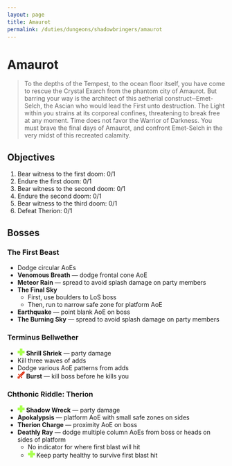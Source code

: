 ```yaml
---
layout: page
title: Amaurot
permalink: /duties/dungeons/shadowbringers/amaurot
---
```


# Amaurot

> To the depths of the Tempest, to the ocean floor itself, you have come to rescue the Crystal Exarch from the phantom city of Amaurot. But barring your way is the architect of this aetherial construct─Emet-Selch, the Ascian who would lead the First unto destruction. The Light within you strains at its corporeal confines, threatening to break free at any moment. Time does not favor the Warrior of Darkness. You must brave the final days of Amaurot, and confront Emet-Selch in the very midst of this recreated calamity.

## Objectives

1. Bear witness to the first doom: 0/1
2. Endure the first doom: 0/1
3. Bear witness to the second doom: 0/1
4. Endure the second doom: 0/1
5. Bear witness to the third doom: 0/1
6. Defeat Therion: 0/1

## Bosses

### The First Beast

- Dodge circular AoEs
- **Venomous Breath** — dodge frontal cone AoE
- **Meteor Rain** — spread to avoid splash damage on party members
- **The Final Sky**
  - First, use boulders to LoS boss
  - Then, run to narrow safe zone for platform AoE
- **Earthquake** — point blank AoE on boss
- **The Burning Sky** — spread to avoid splash damage on party members

### Terminus Bellwether

- ![](/assets/icons/role-healer.png) **Shrill Shriek** — party damage
- Kill three waves of adds
- Dodge various AoE patterns from adds
- ![](/assets/icons/role-dps.png) **Burst** — kill boss before he kills you

### Chthonic Riddle: Therion

- ![](/assets/icons/role-healer.png) **Shadow Wreck** — party damage
- **Apokalypsis** — platform AoE with small safe zones on sides
- **Therion Charge** — proximity AoE on boss
- **Deathly Ray** — dodge multiple column AoEs from boss or heads on sides of platform
  - No indicator for where first blast will hit
  - ![](/assets/icons/role-healer.png) Keep party healthy to survive first blast hit

